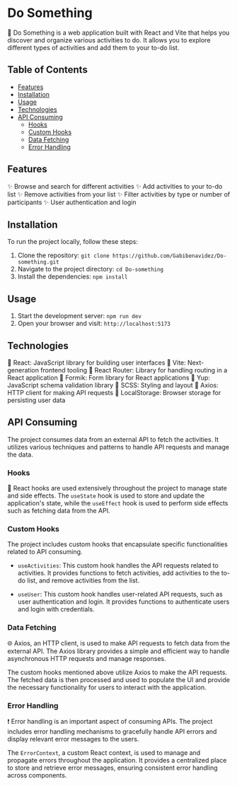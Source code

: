# Do Something

🌟 Do Something is a web application built with React and Vite that helps you discover and organize various activities to do. It allows you to explore different types of activities and add them to your to-do list.

## Table of Contents

- [Features](#features)
- [Installation](#installation)
- [Usage](#usage)
- [Technologies](#technologies)
- [API Consuming](#api-consuming)
  - [Hooks](#hooks)
  - [Custom Hooks](#custom-hooks)
  - [Data Fetching](#data-fetching)
  - [Error Handling](#error-handling)

## Features

✨ Browse and search for different activities
✨ Add activities to your to-do list
✨ Remove activities from your list
✨ Filter activities by type or number of participants
✨ User authentication and login

## Installation

To run the project locally, follow these steps:

1. Clone the repository: `git clone https://github.com/Gabibenavidez/Do-something.git`
2. Navigate to the project directory: `cd Do-something`
3. Install the dependencies: `npm install`

## Usage

1. Start the development server: `npm run dev`
2. Open your browser and visit: `http://localhost:5173`

## Technologies

🚀 React: JavaScript library for building user interfaces
🚀 Vite: Next-generation frontend tooling
🚀 React Router: Library for handling routing in a React application
🚀 Formik: Form library for React applications
🚀 Yup: JavaScript schema validation library
🚀 SCSS: Styling and layout
🚀 Axios: HTTP client for making API requests
🚀 LocalStorage: Browser storage for persisting user data

## API Consuming

The project consumes data from an external API to fetch the activities. It utilizes various techniques and patterns to handle API requests and manage the data.

### Hooks

🎣 React hooks are used extensively throughout the project to manage state and side effects. The `useState` hook is used to store and update the application's state, while the `useEffect` hook is used to perform side effects such as fetching data from the API.

### Custom Hooks

The project includes custom hooks that encapsulate specific functionalities related to API consuming.

- `useActivities`: This custom hook handles the API requests related to activities. It provides functions to fetch activities, add activities to the to-do list, and remove activities from the list.

- `useUser`: This custom hook handles user-related API requests, such as user authentication and login. It provides functions to authenticate users and login with credentials.

### Data Fetching

🌐 Axios, an HTTP client, is used to make API requests to fetch data from the external API. The Axios library provides a simple and efficient way to handle asynchronous HTTP requests and manage responses.

The custom hooks mentioned above utilize Axios to make the API requests. The fetched data is then processed and used to populate the UI and provide the necessary functionality for users to interact with the application.

### Error Handling

❗ Error handling is an important aspect of consuming APIs. The project includes error handling mechanisms to gracefully handle API errors and display relevant error messages to the users.

The `ErrorContext`, a custom React context, is used to manage and propagate errors throughout the application. It provides a centralized place to store and retrieve error messages, ensuring consistent error handling across components.
